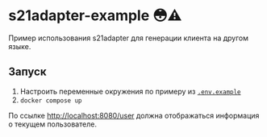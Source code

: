 # s21adapter-example 😳⚠️

Пример использования s21adapter для генерации клиента на другом языке.

## Запуск

1. Настроить переменные окружения по примеру из [`.env.example`](/.env.example)
2. `docker compose up`

По ссылке <http://localhost:8080/user> должна отображаться информация о текущем пользователе.
